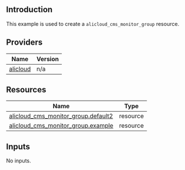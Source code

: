 <!-- BEGIN_TF_DOCS -->
## Introduction

This example is used to create a `alicloud_cms_monitor_group` resource.

## Providers

| Name | Version |
|------|---------|
| <a name="provider_alicloud"></a> [alicloud](#provider\_alicloud) | n/a |

## Resources

| Name | Type |
|------|------|
| [alicloud_cms_monitor_group.default2](https://registry.terraform.io/providers/aliyun/alicloud/latest/docs/resources/cms_monitor_group) | resource |
| [alicloud_cms_monitor_group.example](https://registry.terraform.io/providers/aliyun/alicloud/latest/docs/resources/cms_monitor_group) | resource |

## Inputs

No inputs.
<!-- END_TF_DOCS -->    